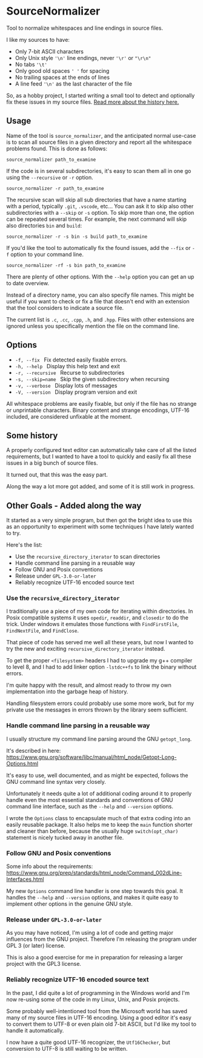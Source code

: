 # SourceNormalizer

Tool to normalize whitespaces and line endings in source files.

I like my sources to have:

- Only 7-bit ASCII characters
- Only Unix style `'\n'` line endings, never `'\r'` or `"\r\n"`
- No tabs `'\t'`
- Only good old spaces `' '` for spacing
- No trailing spaces at the ends of lines
- A line feed `'\n'` as the last character of the file

So, as a hobby project, I started writing a small tool
to detect and optionally fix these issues
in my source files. [Read more about the history here.](#some-history)

## Usage

Name of the tool is `source_normalizer`, and the anticipated normal
use-case is to scan all source files in a given directory and report
all the whitespace problems found. This is done as follows:

    source_normalizer path_to_examine

If the code is in several subdirectories, it's easy to scan them
all in one go using the `--recursive` or `-r` option.

    source_normalizer -r path_to_examine

The recursive scan will skip all sub directories that have a name
starting with a period, typically `.git`, `.vscode`, etc...
You can ask it to skip also other subdirectories with a `--skip` or `-s` option.
To skip more than one, the option can be repeated several times.
For example, the next command will skip also directories `bin` and `build`:

    source_normalizer -r -s bin -s build path_to_examine

If you'd like the tool to automatically fix the found issues,
add the `--fix` or `-f` option to your command line.

    source_normalizer -rf -s bin path_to_examine

There are plenty of other options.
With the `--help` option you can get an up to date overview.

Instead of a directory name, you can also specify file names.
This might be useful if you want to check or fix a file
that doesn't end with an extension that the tool considers
to indicate a source file.

The current list is `.c`, `.cc`, `.cpp`, `.h`, and `.hpp`.
Files with other extensions are ignored unless you
specifically mention the file on the command line.

## Options

*  `-f, --fix ` Fix detected easily fixable errors.
*  `-h, --help ` Display this help text and exit
*  `-r, --recursive ` Recurse to subdirectories
*  `-s, --skip=name ` Skip the given subdirectory when recursing
*  `-v, --verbose ` Display lots of messages
*  `-V, --version ` Display program version and exit

All whitespace problems are easily fixable, but only if the file has no strange or unprintable characters. Binary content and strange encodings, UTF-16 included, are considered unfixable at the moment.


## Some history

A properly configured text editor can automatically take care
of all the listed requirements, but I wanted to have a tool
to quickly and easily fix all these issues in a big bunch
of source files.

It turned out, that this was the easy part.

Along the way a lot more got added, and some of it is
still work in progress.

## Other Goals - Added along the way

It started as a very simple program, but then got the bright idea
to use this as an opportunity to experiment with some techniques I have lately wanted to try.

Here's the list:

- Use the `recursive_directory_iterator` to scan directories
- Handle command line parsing in a reusable way
- Follow GNU and Posix conventions
- Release under `GPL-3.0-or-later`
- Reliably recognize UTF-16 encoded source text

### Use the `recursive_directory_iterator`

I traditionally use a piece of my own code for iterating within directories.
In Posix compatible systems it uses `opedir`, `readdir`, and `closedir` to do the trick.
Under windows it emulates those functions with `FindFirstFile`, `FindNextFile`, and `FindClose`.

That piece of code has served me well all these years,
but now I wanted to try the new and exciting `recursive_directory_iterator` instead.

To get the proper `<filesystem>` headers I had to upgrade my g++ compiler to level 8,
and I had to add linker option `-lstdc++fs` to link the binary without errors.

I'm quite happy with the result, and almost ready to throw my
own implementation into the garbage heap of history.

Handling filesystem errors could probably use some more work,
but for my private use the messages in errors thrown by the library seem sufficient.


### Handle command line parsing in a reusable way

I usually structure my command line parsing around the GNU `getopt_long`.

It's described in here: https://www.gnu.org/software/libc/manual/html_node/Getopt-Long-Options.html

It's easy to use, well documented, and as might be expected,
follows the GNU command line syntax very closely.

Unfortunately it needs quite a lot of additional coding around it to properly handle even
the most essential standards and conventions of GNU command line interface,
such as the `--help` and `--version` options.

I wrote the `Options` class to encapsulate much of that extra coding into an easily
reusable package. It also helps me to keep the `main` function shorter and cleaner
than before, because the usually huge `switch(opt_char)` statement is nicely tucked away in another file.


### Follow GNU and Posix conventions

Some info about the requirements: https://www.gnu.org/prep/standards/html_node/Command_002dLine-Interfaces.html

My new `Options` command line handler is one step towards this goal.
It handles the `--help` and `--version` options, and makes it quite easy to
implement other options in the genuine GNU style.

### Release under `GPL-3.0-or-later`

As you may have noticed, I'm using a lot of code and getting major influences from the GNU project.
Therefore I'm releasing the program under GPL 3 (or later) license.

This is also a good exercise for me in preparation for releasing a larger project
with the GPL3 license.

### Reliably recognize UTF-16 encoded source text

In the past, I did quite a lot of programming in the Windows world
and I'm now re-using some of the
code in my Linux, Unix, and Posix projects.

Some probably well-intentioned tool from the Microsoft world has saved many of my source
files in UTF-16 encoding. Using a good editor it's easy to convert them to UTF-8 or even
plain old 7-bit ASCII, but I'd like my tool to handle it automatically.

I now have a quite good UTF-16 recognizer, the `Utf16Checker`,
but conversion to UTF-8 is still waiting to be written.

